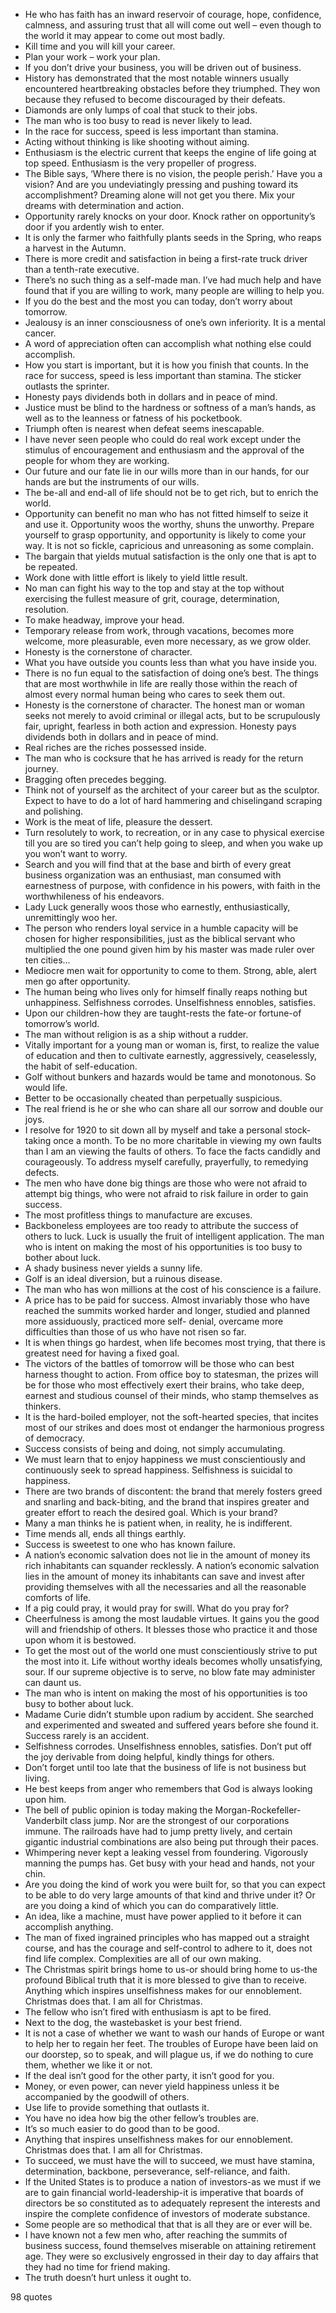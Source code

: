  - He who has faith has an inward reservoir of courage, hope, confidence, calmness, and assuring trust that all will come out well – even though to the world it may appear to come out most badly.
 - Kill time and you will kill your career.
 - Plan your work – work your plan.
 - If you don’t drive your business, you will be driven out of business.
 - History has demonstrated that the most notable winners usually encountered heartbreaking obstacles before they triumphed. They won because they refused to become discouraged by their defeats.
 - Diamonds are only lumps of coal that stuck to their jobs.
 - The man who is too busy to read is never likely to lead.
 - In the race for success, speed is less important than stamina.
 - Acting without thinking is like shooting without aiming.
 - Enthusiasm is the electric current that keeps the engine of life going at top speed. Enthusiasm is the very propeller of progress.
 - The Bible says, ‘Where there is no vision, the people perish.’ Have you a vision? And are you undeviatingly pressing and pushing toward its accomplishment? Dreaming alone will not get you there. Mix your dreams with determination and action.
 - Opportunity rarely knocks on your door. Knock rather on opportunity’s door if you ardently wish to enter.
 - It is only the farmer who faithfully plants seeds in the Spring, who reaps a harvest in the Autumn.
 - There is more credit and satisfaction in being a first-rate truck driver than a tenth-rate executive.
 - There’s no such thing as a self-made man. I’ve had much help and have found that if you are willing to work, many people are willing to help you.
 - If you do the best and the most you can today, don’t worry about tomorrow.
 - Jealousy is an inner consciousness of one’s own inferiority. It is a mental cancer.
 - A word of appreciation often can accomplish what nothing else could accomplish.
 - How you start is important, but it is how you finish that counts. In the race for success, speed is less important than stamina. The sticker outlasts the sprinter.
 - Honesty pays dividends both in dollars and in peace of mind.
 - Justice must be blind to the hardness or softness of a man’s hands, as well as to the leanness or fatness of his pocketbook.
 - Triumph often is nearest when defeat seems inescapable.
 - I have never seen people who could do real work except under the stimulus of encouragement and enthusiasm and the approval of the people for whom they are working.
 - Our future and our fate lie in our wills more than in our hands, for our hands are but the instruments of our wills.
 - The be-all and end-all of life should not be to get rich, but to enrich the world.
 - Opportunity can benefit no man who has not fitted himself to seize it and use it. Opportunity woos the worthy, shuns the unworthy. Prepare yourself to grasp opportunity, and opportunity is likely to come your way. It is not so fickle, capricious and unreasoning as some complain.
 - The bargain that yields mutual satisfaction is the only one that is apt to be repeated.
 - Work done with little effort is likely to yield little result.
 - No man can fight his way to the top and stay at the top without exercising the fullest measure of grit, courage, determination, resolution.
 - To make headway, improve your head.
 - Temporary release from work, through vacations, becomes more welcome, more pleasurable, even more necessary, as we grow older.
 - Honesty is the cornerstone of character.
 - What you have outside you counts less than what you have inside you.
 - There is no fun equal to the satisfaction of doing one’s best. The things that are most worthwhile in life are really those within the reach of almost every normal human being who cares to seek them out.
 - Honesty is the cornerstone of character. The honest man or woman seeks not merely to avoid criminal or illegal acts, but to be scrupulously fair, upright, fearless in both action and expression. Honesty pays dividends both in dollars and in peace of mind.
 - Real riches are the riches possessed inside.
 - The man who is cocksure that he has arrived is ready for the return journey.
 - Bragging often precedes begging.
 - Think not of yourself as the architect of your career but as the sculptor. Expect to have to do a lot of hard hammering and chiselingand scraping and polishing.
 - Work is the meat of life, pleasure the dessert.
 - Turn resolutely to work, to recreation, or in any case to physical exercise till you are so tired you can’t help going to sleep, and when you wake up you won’t want to worry.
 - Search and you will find that at the base and birth of every great business organization was an enthusiast, man consumed with earnestness of purpose, with confidence in his powers, with faith in the worthwhileness of his endeavors.
 - Lady Luck generally woos those who earnestly, enthusiastically, unremittingly woo her.
 - The person who renders loyal service in a humble capacity will be chosen for higher responsibilities, just as the biblical servant who multiplied the one pound given him by his master was made ruler over ten cities...
 - Mediocre men wait for opportunity to come to them. Strong, able, alert men go after opportunity.
 - The human being who lives only for himself finally reaps nothing but unhappiness. Selfishness corrodes. Unselfishness ennobles, satisfies.
 - Upon our children-how they are taught-rests the fate-or fortune-of tomorrow’s world.
 - The man without religion is as a ship without a rudder.
 - Vitally important for a young man or woman is, first, to realize the value of education and then to cultivate earnestly, aggressively, ceaselessly, the habit of self-education.
 - Golf without bunkers and hazards would be tame and monotonous. So would life.
 - Better to be occasionally cheated than perpetually suspicious.
 - The real friend is he or she who can share all our sorrow and double our joys.
 - I resolve for 1920 to sit down all by myself and take a personal stock-taking once a month. To be no more charitable in viewing my own faults than I am an viewing the faults of others. To face the facts candidly and courageously. To address myself carefully, prayerfully, to remedying defects.
 - The men who have done big things are those who were not afraid to attempt big things, who were not afraid to risk failure in order to gain success.
 - The most profitless things to manufacture are excuses.
 - Backboneless employees are too ready to attribute the success of others to luck. Luck is usually the fruit of intelligent application. The man who is intent on making the most of his opportunities is too busy to bother about luck.
 - A shady business never yields a sunny life.
 - Golf is an ideal diversion, but a ruinous disease.
 - The man who has won millions at the cost of his conscience is a failure.
 - A price has to be paid for success. Almost invariably those who have reached the summits worked harder and longer, studied and planned more assiduously, practiced more self- denial, overcame more difficulties than those of us who have not risen so far.
 - It is when things go hardest, when life becomes most trying, that there is greatest need for having a fixed goal.
 - The victors of the battles of tomorrow will be those who can best harness thought to action. From office boy to statesman, the prizes will be for those who most effectively exert their brains, who take deep, earnest and studious counsel of their minds, who stamp themselves as thinkers.
 - It is the hard-boiled employer, not the soft-hearted species, that incites most of our strikes and does most ot endanger the harmonious progress of democracy.
 - Success consists of being and doing, not simply accumulating.
 - We must learn that to enjoy happiness we must conscientiously and continuously seek to spread happiness. Selfishness is suicidal to happiness.
 - There are two brands of discontent: the brand that merely fosters greed and snarling and back-biting, and the brand that inspires greater and greater effort to reach the desired goal. Which is your brand?
 - Many a man thinks he is patient when, in reality, he is indifferent.
 - Time mends all, ends all things earthly.
 - Success is sweetest to one who has known failure.
 - A nation’s economic salvation does not lie in the amount of money its rich inhabitants can squander recklessly. A nation’s economic salvation lies in the amount of money its inhabitants can save and invest after providing themselves with all the necessaries and all the reasonable comforts of life.
 - If a pig could pray, it would pray for swill. What do you pray for?
 - Cheerfulness is among the most laudable virtues. It gains you the good will and friendship of others. It blesses those who practice it and those upon whom it is bestowed.
 - To get the most out of the world one must conscientiously strive to put the most into it. Life without worthy ideals becomes wholly unsatisfying, sour. If our supreme objective is to serve, no blow fate may administer can daunt us.
 - The man who is intent on making the most of his opportunities is too busy to bother about luck.
 - Madame Curie didn’t stumble upon radium by accident. She searched and experimented and sweated and suffered years before she found it. Success rarely is an accident.
 - Selfishness corrodes. Unselfishness ennobles, satisfies. Don’t put off the joy derivable from doing helpful, kindly things for others.
 - Don’t forget until too late that the business of life is not business but living.
 - He best keeps from anger who remembers that God is always looking upon him.
 - The bell of public opinion is today making the Morgan-Rockefeller-Vanderbilt class jump. Nor are the strongest of our corporations immune. The railroads have had to jump pretty lively, and certain gigantic industrial combinations are also being put through their paces.
 - Whimpering never kept a leaking vessel from foundering. Vigorously manning the pumps has. Get busy with your head and hands, not your chin.
 - Are you doing the kind of work you were built for, so that you can expect to be able to do very large amounts of that kind and thrive under it? Or are you doing a kind of which you can do comparatively little.
 - An idea, like a machine, must have power applied to it before it can accomplish anything.
 - The man of fixed ingrained principles who has mapped out a straight course, and has the courage and self-control to adhere to it, does not find life complex. Complexities are all of our own making.
 - The Christmas spirit brings home to us-or should bring home to us-the profound Biblical truth that it is more blessed to give than to receive. Anything which inspires unselfishness makes for our ennoblement. Christmas does that. I am all for Christmas.
 - The fellow who isn’t fired with enthusiasm is apt to be fired.
 - Next to the dog, the wastebasket is your best friend.
 - It is not a case of whether we want to wash our hands of Europe or want to help her to regain her feet. The troubles of Europe have been laid on our doorstep, so to speak, and will plague us, if we do nothing to cure them, whether we like it or not.
 - If the deal isn’t good for the other party, it isn’t good for you.
 - Money, or even power, can never yield happiness unless it be accompanied by the goodwill of others.
 - Use life to provide something that outlasts it.
 - You have no idea how big the other fellow’s troubles are.
 - It’s so much easier to do good than to be good.
 - Anything that inspires unselfishness makes for our ennoblement. Christmas does that. I am all for Christmas.
 - To succeed, we must have the will to succeed, we must have stamina, determination, backbone, perseverance, self-reliance, and faith.
 - If the United States is to produce a nation of investors-as we must if we are to gain financial world-leadership-it is imperative that boards of directors be so constituted as to adequately represent the interests and inspire the complete confidence of investors of moderate substance.
 - Some people are so methodical that that is all they are or ever will be.
 - I have known not a few men who, after reaching the summits of business success, found themselves miserable on attaining retirement age. They were so exclusively engrossed in their day to day affairs that they had no time for friend making.
 - The truth doesn’t hurt unless it ought to.

98 quotes